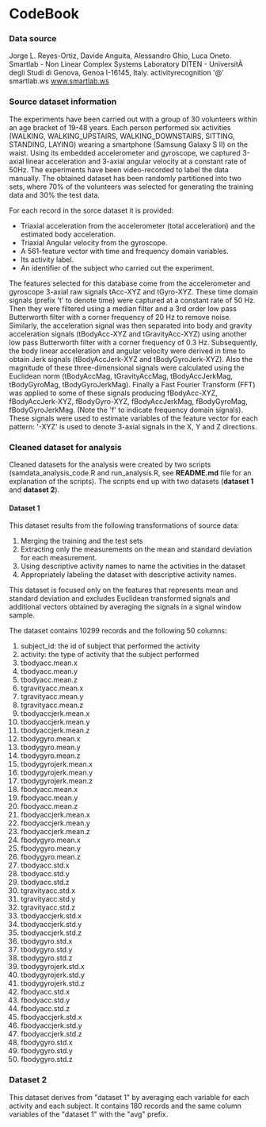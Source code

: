 CodeBook
========

### Data source
Jorge L. Reyes-Ortiz, Davide Anguita, Alessandro Ghio, Luca Oneto.
Smartlab - Non Linear Complex Systems Laboratory
DITEN - UniversitÃ  degli Studi di Genova, Genoa I-16145, Italy.
activityrecognition '@' smartlab.ws
www.smartlab.ws 

### Source dataset information
The experiments have been carried out with a group of 30 volunteers within an age bracket of 19-48 years. Each person performed six activities (WALKING, WALKING_UPSTAIRS, WALKING_DOWNSTAIRS, SITTING, STANDING, LAYING) wearing a smartphone (Samsung Galaxy S II) on the waist. Using its embedded accelerometer and gyroscope, we captured 3-axial linear acceleration and 3-axial angular velocity at a constant rate of 50Hz. The experiments have been video-recorded to label the data manually. The obtained dataset has been randomly partitioned into two sets, where 70% of the volunteers was selected for generating the training data and 30% the test data.

For each record in the sorce dataset it is provided:
- Triaxial acceleration from the accelerometer (total acceleration) and the estimated body acceleration.
- Triaxial Angular velocity from the gyroscope.
- A 561-feature vector with time and frequency domain variables.
- Its activity label.
- An identifier of the subject who carried out the experiment.

The features selected for this database come from the accelerometer and gyroscope 3-axial raw signals tAcc-XYZ and tGyro-XYZ. These time domain signals (prefix 't' to denote time) were captured at a constant rate of 50 Hz. Then they were filtered using a median filter and a 3rd order low pass Butterworth filter with a corner frequency of 20 Hz to remove noise. Similarly, the acceleration signal was then separated into body and gravity acceleration signals (tBodyAcc-XYZ and tGravityAcc-XYZ) using another low pass Butterworth filter with a corner frequency of 0.3 Hz. Subsequently, the body linear acceleration and angular velocity were derived in time to obtain Jerk signals (tBodyAccJerk-XYZ and tBodyGyroJerk-XYZ). Also the magnitude of these three-dimensional signals were calculated using the Euclidean norm (tBodyAccMag, tGravityAccMag, tBodyAccJerkMag, tBodyGyroMag, tBodyGyroJerkMag). Finally a Fast Fourier Transform (FFT) was applied to some of these signals producing fBodyAcc-XYZ, fBodyAccJerk-XYZ, fBodyGyro-XYZ, fBodyAccJerkMag, fBodyGyroMag, fBodyGyroJerkMag. (Note the 'f' to indicate frequency domain signals). These signals were used to estimate variables of the feature vector for each pattern: '-XYZ' is used to denote 3-axial signals in the X, Y and Z directions.

### Cleaned dataset for analysis
Cleaned datasets for the analysis were created by two scripts (samdata_analysis_code.R and run_analysis.R, see **README.md** file for an explanation of the scripts). The scripts end up with two datasets (**dataset 1** and **dataset 2**).
#### Dataset 1
This dataset results from the following transformations of source data:
1. Merging the training and the test sets
2. Extracting only the measurements on the mean and standard deviation for each measurement. 
3. Using descriptive activity names to name the activities in the dataset
4. Appropriately labeling the dataset with descriptive activity names. 

This dataset is focused only on the features that represents mean and standard deviation and excludes Euclidean transformed signals and additional vectors obtained by averaging the signals in a signal window sample. 

The dataset contains 10299 records and the following 50 columns:
1. subject_id: the id of subject that performed the activity
2. activity: the type of activity that the subject performed
3. tbodyacc.mean.x
4. tbodyacc.mean.y
5. tbodyacc.mean.z
6. tgravityacc.mean.x
7. tgravityacc.mean.y
8. tgravityacc.mean.z
9. tbodyaccjerk.mean.x
10. tbodyaccjerk.mean.y
11. tbodyaccjerk.mean.z
12. tbodygyro.mean.x
13. tbodygyro.mean.y
14. tbodygyro.mean.z
15. tbodygyrojerk.mean.x
16. tbodygyrojerk.mean.y
17. tbodygyrojerk.mean.z
18. fbodyacc.mean.x
19. fbodyacc.mean.y
20. fbodyacc.mean.z
21. fbodyaccjerk.mean.x
22. fbodyaccjerk.mean.y
23. fbodyaccjerk.mean.z
24. fbodygyro.mean.x
25. fbodygyro.mean.y
26. fbodygyro.mean.z
27. tbodyacc.std.x
28. tbodyacc.std.y
29. tbodyacc.std.z
30. tgravityacc.std.x
31. tgravityacc.std.y
32. tgravityacc.std.z
33. tbodyaccjerk.std.x
34. tbodyaccjerk.std.y
35. tbodyaccjerk.std.z
36. tbodygyro.std.x
37. tbodygyro.std.y
38. tbodygyro.std.z
39. tbodygyrojerk.std.x
40. tbodygyrojerk.std.y
41. tbodygyrojerk.std.z
42. fbodyacc.std.x
43. fbodyacc.std.y
44. fbodyacc.std.z
45. fbodyaccjerk.std.x
46. fbodyaccjerk.std.y
47. fbodyaccjerk.std.z
48. fbodygyro.std.x
49. fbodygyro.std.y
50. fbodygyro.std.z

### Dataset 2
This dataset derives from "dataset 1" by averaging each variable for each activity and each subject. It contains 180 records and the same column variables of the "dataset 1" with the "avg" prefix.

